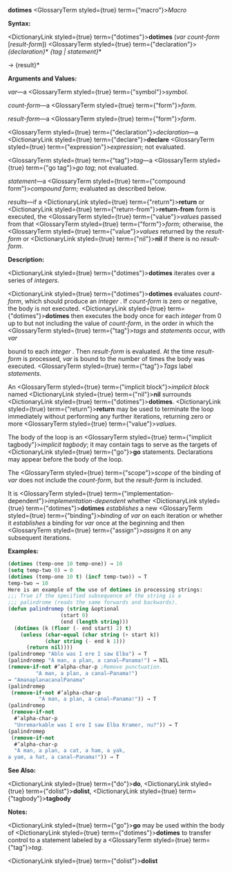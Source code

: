 **dotimes** <GlossaryTerm styled={true} term={"macro"}><i>Macro</i></GlossaryTerm> 



**Syntax:** 



<DictionaryLink styled={true} term={"dotimes"}><b>dotimes</b></DictionaryLink> (*var count-form* [*result-form*]) <GlossaryTerm styled={true} term={"declaration"}><i>\{declaration\}</i></GlossaryTerm>\* *\{tag | statement\}*\* 



→ \{result\}\* 



**Arguments and Values:** 



*var*—a <GlossaryTerm styled={true} term={"symbol"}><i>symbol</i></GlossaryTerm>. 



*count-form*—a <GlossaryTerm styled={true} term={"form"}><i>form</i></GlossaryTerm>. 



*result-form*—a <GlossaryTerm styled={true} term={"form"}><i>form</i></GlossaryTerm>. 



<GlossaryTerm styled={true} term={"declaration"}><i>declaration</i></GlossaryTerm>—a <DictionaryLink styled={true} term={"declare"}><b>declare</b></DictionaryLink> <GlossaryTerm styled={true} term={"expression"}><i>expression</i></GlossaryTerm>; not evaluated. 



<GlossaryTerm styled={true} term={"tag"}><i>tag</i></GlossaryTerm>—a <GlossaryTerm styled={true} term={"go tag"}><i>go tag</i></GlossaryTerm>; not evaluated. 



*statement*—a <GlossaryTerm styled={true} term={"compound form"}><i>compound form</i></GlossaryTerm>; evaluated as described below. 



*results*—if a <DictionaryLink styled={true} term={"return"}><b>return</b></DictionaryLink> or <DictionaryLink styled={true} term={"return-from"}><b>return-from</b></DictionaryLink> form is executed, the <GlossaryTerm styled={true} term={"value"}><i>values</i></GlossaryTerm> passed from that <GlossaryTerm styled={true} term={"form"}><i>form</i></GlossaryTerm>; otherwise, the <GlossaryTerm styled={true} term={"value"}><i>values</i></GlossaryTerm> returned by the *result-form* or <DictionaryLink styled={true} term={"nil"}><b>nil</b></DictionaryLink> if there is no *result-form*. 



**Description:** 



<DictionaryLink styled={true} term={"dotimes"}><b>dotimes</b></DictionaryLink> iterates over a series of *integers*. 



<DictionaryLink styled={true} term={"dotimes"}><b>dotimes</b></DictionaryLink> evaluates *count-form*, which should produce an *integer* . If *count-form* is zero or negative, the body is not executed. <DictionaryLink styled={true} term={"dotimes"}><b>dotimes</b></DictionaryLink> then executes the body once for each *integer* from 0 up to but not including the value of *count-form*, in the order in which the <GlossaryTerm styled={true} term={"tag"}><i>tags</i></GlossaryTerm> and *statements* occur, with *var* 



bound to each *integer* . Then *result-form* is evaluated. At the time *result-form* is processed, *var* is bound to the number of times the body was executed. <GlossaryTerm styled={true} term={"tag"}><i>Tags</i></GlossaryTerm> label *statements*. 



An <GlossaryTerm styled={true} term={"implicit block"}><i>implicit block</i></GlossaryTerm> named <DictionaryLink styled={true} term={"nil"}><b>nil</b></DictionaryLink> surrounds <DictionaryLink styled={true} term={"dotimes"}><b>dotimes</b></DictionaryLink>. <DictionaryLink styled={true} term={"return"}><b>return</b></DictionaryLink> may be used to terminate the loop immediately without performing any further iterations, returning zero or more <GlossaryTerm styled={true} term={"value"}><i>values</i></GlossaryTerm>. 



The body of the loop is an <GlossaryTerm styled={true} term={"implicit tagbody"}><i>implicit tagbody</i></GlossaryTerm>; it may contain tags to serve as the targets of <DictionaryLink styled={true} term={"go"}><b>go</b></DictionaryLink> statements. Declarations may appear before the body of the loop. 



The <GlossaryTerm styled={true} term={"scope"}><i>scope</i></GlossaryTerm> of the binding of *var* does not include the *count-form*, but the *result-form* is included. 



It is <GlossaryTerm styled={true} term={"implementation-dependent"}><i>implementation-dependent</i></GlossaryTerm> whether <DictionaryLink styled={true} term={"dotimes"}><b>dotimes</b></DictionaryLink> *establishes* a new <GlossaryTerm styled={true} term={"binding"}><i>binding</i></GlossaryTerm> of *var* on each iteration or whether it *establishes* a binding for *var* once at the beginning and then <GlossaryTerm styled={true} term={"assign"}><i>assigns</i></GlossaryTerm> it on any subsequent iterations. 







 



 



**Examples:**
```lisp
(dotimes (temp-one 10 temp-one)) → 10 
(setq temp-two 0) → 0 
(dotimes (temp-one 10 t) (incf temp-two)) → T 
temp-two → 10 
Here is an example of the use of dotimes in processing strings: 
;;; True if the specified subsequence of the string is a 
;;; palindrome (reads the same forwards and backwards). 
(defun palindromep (string &optional 
			     (start 0) 
			     (end (length string))) 
  (dotimes (k (floor (- end start) 2) t) 
    (unless (char-equal (char string (+ start k)) 
			(char string (- end k 1))) 
      (return nil)))) 
(palindromep "Able was I ere I saw Elba") → T 
(palindromep "A man, a plan, a canal–Panama!") → NIL 
(remove-if-not #’alpha-char-p ;Remove punctuation. 
		 "A man, a plan, a canal–Panama!") 
→ "AmanaplanacanalPanama" 
(palindromep 
 (remove-if-not #’alpha-char-p 
		  "A man, a plan, a canal–Panama!")) → T 
(palindromep 
 (remove-if-not 
  #’alpha-char-p 
  "Unremarkable was I ere I saw Elba Kramer, nu?")) → T 
(palindromep 
 (remove-if-not 
  #’alpha-char-p 
  "A man, a plan, a cat, a ham, a yak, 
a yam, a hat, a canal–Panama!")) → T 
```
**See Also:** 



<DictionaryLink styled={true} term={"do"}><b>do</b></DictionaryLink>, <DictionaryLink styled={true} term={"dolist"}><b>dolist</b></DictionaryLink>, <DictionaryLink styled={true} term={"tagbody"}><b>tagbody</b></DictionaryLink> 



**Notes:** 



<DictionaryLink styled={true} term={"go"}><b>go</b></DictionaryLink> may be used within the body of <DictionaryLink styled={true} term={"dotimes"}><b>dotimes</b></DictionaryLink> to transfer control to a statement labeled by a <GlossaryTerm styled={true} term={"tag"}><i>tag</i></GlossaryTerm>. 



 



 



<DictionaryLink styled={true} term={"dolist"}><b>dolist</b></DictionaryLink> 



